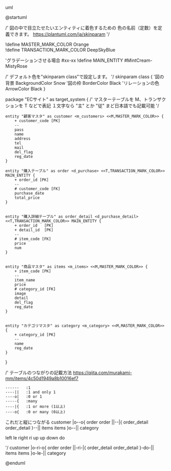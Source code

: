 uml 
 
@startuml 
 
/' 
  図の中で目立たせたいエンティティに着色するための 
  色の名前（定数）を定義できます。 
  https://plantuml.com/ja/skinparam 
'/ 
 
!define MASTER_MARK_COLOR Orange  
!define TRANSACTION_MARK_COLOR DeepSkyBlue 
 
'グラデーションさせる場合 #xx-xx 
!define MAIN_ENTITY #MintCream-MistyRose 
 
/' 
  デフォルト色を"skinparam class"で設定します。 
'/ 
skinparam class { 
    '図の背景 
    BackgroundColor Snow 
    '図の枠 
    BorderColor Black 
    'リレーションの色 
    ArrowColor Black 
} 
 
package "ECサイト" as target_system { 
    /' 
      マスターテーブルを M、トランザクションを T などで表記 
      １文字なら "主" とか "従" まど日本語でも記載可能 
     '/ 
 
    entity "顧客マスタ" as customer <m_customers> <<M,MASTER_MARK_COLOR>> { 
        + customer_code [PK] 
        -- 
        pass 
        name 
        address 
        tel 
        mail 
        del_flag 
        reg_date 
    } 
 
    entity "購入テーブル" as order <d_purchase> <<T,TRANSACTION_MARK_COLOR>> MAIN_ENTITY { 
        + order_id [PK] 
        -- 
        # customer_code [FK] 
        purchase_date 
        total_price 
    } 
 
 
    entity "購入詳細テーブル" as order_detail <d_purchase_detail> <<T,TRANSACTION_MARK_COLOR>> MAIN_ENTITY { 
        + order_id   [PK] 
        + detail_id  [PK] 
        -- 
        # item_code [FK] 
        price 
        num 
    } 
 
 
    entity "商品マスタ" as items <m_items> <<M,MASTER_MARK_COLOR>> { 
        + item_code [PK] 
        -- 
        item_name 
        price 
        # category_id [FK] 
        image 
        detail 
        del_flag 
        reg_date 
    } 
 
 
    entity "カテゴリマスタ" as category <m_category> <<M,MASTER_MARK_COLOR>> { 
        + category_id [PK] 
        -- 
        name 
        reg_date 
    } 
 
 
} 
 
/' 
  テーブルのつながりの記載方法 
  https://qiita.com/murakami-mm/items/4c50d1949a8b10016ef7 
 
    ------   :1 
    ----||   :1 and only 1 
    ----o|   :0 or 1 
    -----{   :many 
    ----|{   :1 or more (1以上) 
    ----o{   :0 or many (0以上) 
 
これだと縦につながる 
customer       |o--o{     order 
order          ||--|{     order_detail 
order_detail    }--||     items 
items          }o--||     category 
 
 left    le 
 right   ri 
 up      up 
 down    do 
 
 
'/ 
customer       |o-ri-o{     order 
order          ||-ri-|{     order_detail 
order_detail    }-do-||     items 
items          }o-le-||     category 
 
 
@enduml
